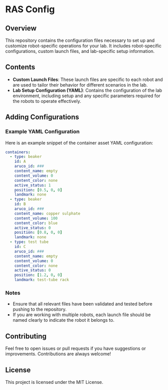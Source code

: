 # RAS Config

## Overview
This repository contains the configuration files necessary to set up and customize robot-specific operations for your lab. It includes robot-specific configurations, custom launch files, and lab-specific setup information.

## Contents
- **Custom Launch Files**: These launch files are specific to each robot and are used to tailor their behavior for different scenarios in the lab.
- **Lab Setup Configuration (YAML)**: Contains the configuration of the lab environment, including setup and any specific parameters required for the robots to operate effectively.

## Adding Configurations


### Example YAML Configuration
Here is an example snippet of the container asset YAML configuration:

```yaml
containers:
  - type: beaker
    id: A
    aruco_id: ###
    content_name: empty
    content_volume: 0
    content_color: none
    active_status: 1
    position: [0.5, 0, 0]
    landmark: none
  - type: beaker
    id: B
    aruco_id: ###
    content_name: copper sulphate
    content_volume: 100
    content_color: blue
    active_status: 0
    position: [0.8, 0, 0]
    landmark: none
  - type: test tube
    id: C
    aruco_id: ###
    content_name: empty
    content_volume: 0
    content_color: none
    active_status: 0
    position: [1.2, 0, 0]
    landmark: test-tube rack

```
### Notes
- Ensure that all relevant files have been validated and tested before pushing to the repository.
- If you are working with multiple robots, each launch file should be named clearly to indicate the robot it belongs to.

## Contributing
Feel free to open issues or pull requests if you have suggestions or improvements. Contributions are always welcome!

## License
This project is licensed under the MIT License.

